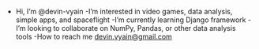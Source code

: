 - Hi, I’m @devin-vyain
-I’m interested in video games, data analysis, simple apps, and spaceflight
-I’m currently learning Django framework
-I’m looking to collaborate on NumPy, Pandas, or other data analysis tools
-How to reach me devin.vyain@gmail.com

<!---
devin-vyain/devin-vyain is a ✨ special ✨ repository because its `README.md` (this file) appears on your GitHub profile.
You can click the Preview link to take a look at your changes.
--->
